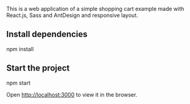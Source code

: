 This is a web application of a simple shopping cart example made with React.js, Sass and AntDesign and responsive layout.

## Install dependencies

npm install

## Start the project

npm start

Open [http://localhost:3000](http://localhost:3000) to view it in the browser.

